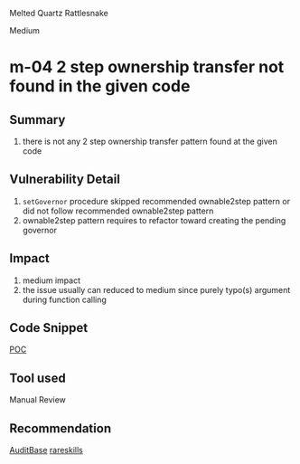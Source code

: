 Melted Quartz Rattlesnake

Medium

# m-04 2 step ownership transfer not found in the given code

## Summary

1. there is not any 2 step ownership transfer pattern found at the given code

## Vulnerability Detail

1. `setGovernor` procedure skipped recommended ownable2step pattern or did not follow recommended ownable2step pattern
2. ownable2step pattern requires to refactor toward creating the pending governor

## Impact

1. medium impact
4. the issue usually can reduced to medium since purely typo(s) argument during function calling

## Code Snippet

[POC](https://github.com/sherlock-audit/2024-06-velocimeter/blob/main/v4-contracts/contracts/Voter.sol#L123)

## Tool used

Manual Review

## Recommendation

[AuditBase](https://detectors.auditbase.com/use-ownable2step-solidity)
[rareskills](https://www.rareskills.io/post/openzeppelin-ownable2step)